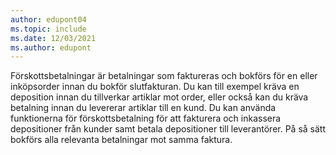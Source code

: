 ```yaml
---
author: edupont04
ms.topic: include
ms.date: 12/03/2021
ms.author: edupont
---
```

Förskottsbetalningar är betalningar som faktureras och bokförs för en eller inköpsorder innan du bokför slutfakturan. Du kan till exempel kräva en deposition innan du tillverkar artiklar mot order, eller också kan du kräva betalning innan du levererar artiklar till en kund. Du kan använda funktionerna för förskottsbetalning för att fakturera och inkassera depositioner från kunder samt betala depositioner till leverantörer. På så sätt bokförs alla relevanta betalningar mot samma faktura.  
